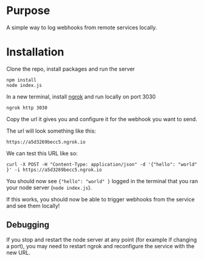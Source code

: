 # Purpose

A simple way to log webhooks from remote services locally.

# Installation

Clone the repo, install packages and run the server

```
npm install
node index.js
```

In a new terminal, install [ngrok](https://ngrok.com/) and run locally on port 3030

```
ngrok http 3030
```

Copy the url it gives you and configure it for the webhook you want to send. 


The url will look something like this:

```
https://a5d3269becc5.ngrok.io
```

We can test this URL like so:

```
curl -X POST -H "Content-Type: application/json" -d '{"hello": "world" }' -i https://a5d3269becc5.ngrok.io
```

You should now see `{"hello": "world" }` logged in the terminal that you ran your node server (`node index.js`).

If this works, you should now be able to trigger webhooks from the service and see them locally!

## Debugging

If you stop and restart the node server at any point (for example if changing a port), you may need to restart ngrok
and reconfigure the service with the new URL.

 

